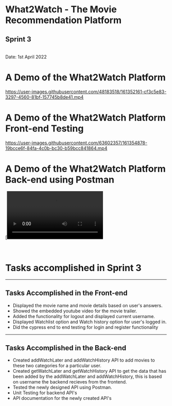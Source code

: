 
<h1>What2Watch - The Movie Recommendation Platform</h1>
<h2>Sprint 3</h2> <br>
Date: 1st April 2022


<h1>A Demo of the What2Watch Platform</h1>


https://user-images.githubusercontent.com/48183518/161352161-cf3c5e83-3297-4560-81bf-157745b8de41.mp4

<h1>A Demo of the What2Watch Platform Front-end Testing</h1>


https://user-images.githubusercontent.com/63602357/161354878-19bcce6f-84fa-4c0b-bc30-b59bcc841864.mp4



<h1>A Demo of the What2Watch Platform Back-end using Postman</h1>



[![Watch the demo](https://raw.githubusercontent.com/sriramthota1/Esync/refs/heads/main/Files/Backend%20Sprint-3.mp4)


<br>
<h1>Tasks accomplished in Sprint 3</h1>

<hr>

<h2>Tasks Accomplished in the Front-end</h2>

- Displayed the movie name and movie details based on user's answers.  
- Showed the embedded youtube video for the movie trailer.
- Added the functionality for logout and displayed current username.
- Displayed Watchlist option and Watch history option for user's logged in.
- Did the cypress end to end testing for login and register functionality


<hr>
<h2>Tasks Accomplished in the Back-end</h2>

- Created addWatchLater and addWatchHistory API to add movies to these two categories for a particular user. 
- Created getWatchLater and getWatchHistory API to get the data that has been added by the addWatchLater and addWatchHistory, this is based on username the backend recieves from the frontend. 
- Tested the newly designed API using Postman. 
- Unit Testing for backend API's
- API documentation for the newly created API's

